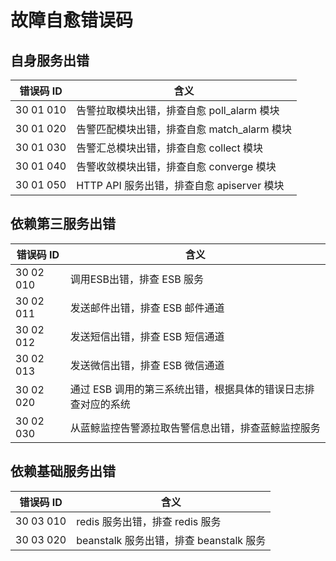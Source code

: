 # 故障自愈错误码


## 自身服务出错
| 错误码 ID |  含义                               |
| ----- | -------------------------------- |
|30 01 010|告警拉取模块出错，排查自愈 poll_alarm 模块|
|30 01 020|告警匹配模块出错，排查自愈 match_alarm 模块|
|30 01 030|告警汇总模块出错，排查自愈 collect 模块|
|30 01 040|告警收敛模块出错，排查自愈 converge 模块|
|30 01 050|HTTP API 服务出错，排查自愈 apiserver 模块|


## 依赖第三服务出错
| 错误码 ID |  含义                               |
| ----- | -------------------------------- |
|30 02 010| 调用ESB出错，排查 ESB 服务|
|30 02 011|发送邮件出错，排查 ESB 邮件通道|
|30 02 012|发送短信出错，排查 ESB 短信通道|
|30 02 013|发送微信出错，排查 ESB 微信通道|
|30 02 020| 通过 ESB 调用的第三系统出错，根据具体的错误日志排查对应的系统|
|30 02 030|从蓝鲸监控告警源拉取告警信息出错，排查蓝鲸监控服务|


## 依赖基础服务出错

| 错误码 ID |  含义                               |
| ----- | -------------------------------- |
|30 03 010|redis 服务出错，排查 redis 服务|
|30 03 020|beanstalk 服务出错，排查 beanstalk 服务|

